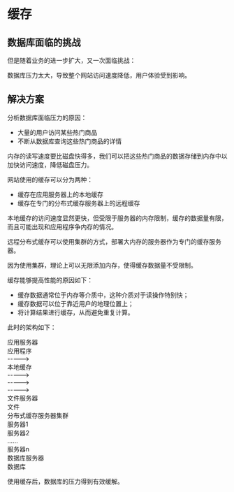# 缓存

## 数据库面临的挑战

但是随着业务的进一步扩大，又一次面临挑战：

数据库压力太大，导致整个网站访问速度降低，用户体验受到影响。

## 解决方案

分析数据库面临压力的原因：

- 大量的用户访问某些热门商品
- 不断从数据库查询这些热门商品的详情

内存的读写速度要比磁盘快得多，我们可以把这些热门商品的数据存储到内存中以加快访问速度，降低磁盘压力。

网站使用的缓存可以分为两种：

- 缓存在应用服务器上的本地缓存
- 缓存在专门的分布式缓存服务器上的远程缓存

本地缓存的访问速度显然更快，但受限于服务器的内存限制，缓存的数据量有限，而且可能出现和应用程序争内存的情况。

远程分布式缓存可以使用集群的方式，部署大内存的服务器作为专门的缓存服务器。

因为使用集群，理论上可以无限添加内存，使得缓存数据量不受限制。

缓存能够提高性能的原因如下：

- 缓存数据通常位于内存等介质中，这种介质对于读操作特别快；
- 缓存数据可以位于靠近用户的地理位置上；
- 将计算结果进行缓存，从而避免重复计算。

此时的架构如下：

<div class="flex flex-row bg-cyan justify-center gap-4 p-4">
  <div class="flex flex-col gap-2 border border-red-50/10 p-4 justify-center text bg-cyan">
    <div class="p-4">
      应用服务器
    </div>
    <div class="bg-sky p-4 text-center">应用程序</div>
    <div class="p-4 text-center rotate-90">-----></div>
    <div class="bg-yellow p-2 text-center">本地缓存</div>
  </div>
  <div class="flex flex-col gap-8 justify-between">
        <div class="w-24 p-4 text-center">-----></div>
        <div class="w-24 p-4 text-center">-----></div>
        <div class="w-24 p-4 text-center">-----></div>
    </div>
  <div class="flex flex-col gap-8">
    <div class="flex flex-col gap-2 border border-red-50/10 p-4 bg-cyan">
      <div class="p-4 text-center">文件服务器</div>
      <div class="bg-sky p-4 text-center">文件</div>
    </div>
    <div class="flex flex-col gap-2 border border-red-50/10 p-4 bg-cyan">
      <div class="p-4">分布式缓存服务器集群</div>
      <div class="bg-yellow p-2 text-center">服务器1</div>
      <div class="bg-yellow p-2 text-center">服务器2</div>
      <div class="bg-yellow p-2 text-center">......</div>
      <div class="bg-yellow p-2 text-center">服务器n</div>
    </div>
    <div class="flex flex-col gap-2 border border-red-50/10 p-4 bg-cyan">
      <div class="p-4 text-center">数据库服务器</div>
      <div class="bg-sky p-4 text-center">数据库</div>
    </div>
  </div>
</div>

使用缓存后，数据库的压力得到有效缓解。
